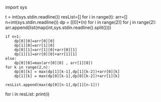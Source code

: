 import sys

t = int(sys.stdin.readline())
resList=[]
for i in range(t):
    arr=[]
    n=int(sys.stdin.readline())
    dp = [[0]*(n) for i in range(2)]
    for j in range(2):
        arr.append(list(map(int,sys.stdin.readline().split())))

    if n>1:  
        dp[0][0]=arr[0][0]
        dp[1][0]=arr[1][0]
        dp[0][1]=arr[1][0]+arr[0][1]
        dp[1][1]=arr[0][0]+arr[1][1]
    else:
        dp[0][0]=max(arr[0][0] , arr[1][0])
    for k in range(2,n):
        dp[0][k] = max(dp[1][k-1],dp[1][k-2])+arr[0][k]
        dp[1][k] = max(dp[0][k-1],dp[0][k-2])+arr[1][k]

    resList.append(max(dp[0][n-1],dp[1][n-1]))    
for i in resList:
    print(i)

